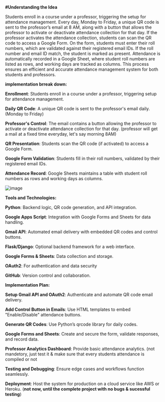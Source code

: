 ****#Understanding the Idea****

Students enroll in a course under a professor, triggering the setup for attendance management. Every day, Monday to Friday, a unique QR code is sent to the professor’s email at 8 AM, along with a button that allows the professor to activate or deactivate attendance collection for that day. If the professor activates the attendance collection, students can scan the QR code to access a Google Form. On the form, students must enter their roll numbers, which are validated against their registered email IDs. If the roll number and email ID match, the student is marked as present. Attendance is automatically recorded in a Google Sheet, where student roll numbers are listed as rows, and working days are tracked as columns. This process ensures an efficient and accurate attendance management system for both students and professors.

**implementation brreak down:**

**Enrollment**: Students enroll in a course under a professor, triggering setup for attendance management.

**Daily QR Code**: A unique QR code is sent to the professor's email daily. (Monday to Friday)

**Professor's Control**: The email contains a button allowing the professor to activate or deactivate attendance collection for that day. (professor will get a mail at a fixed time everyday, let's say morning 8AM)

**QR Presentation**: Students scan the QR code (if activated) to access a Google Form.

**Google Form Validation**: Students fill in their roll numbers, validated by their registered email IDs.

**Attendance Record**: Google Sheets maintains a table with student roll numbers as rows and working days as columns.

![image](https://github.com/user-attachments/assets/2cade273-d43e-4af5-8b86-06a2676b3c6c)


**Tools and Technologies:**

**Python**: Backend logic, QR code generation, and API integration.

**Google Apps Script**: Integration with Google Forms and Sheets for data handling.

**Gmail API**: Automated email delivery with embedded QR codes and control buttons.

**Flask/Django**: Optional backend framework for a web interface.

**Google Forms & Sheets**: Data collection and storage.

**OAuth2**: For authentication and data security

**GitHub**: Version control and collaboration.

**Implementation Plan:**

**Setup Gmail API and OAuth2**: Authenticate and automate QR code email delivery.

**Add Control Button in Emails**: Use HTML templates to embed "Enable/Disable" attendance buttons.

**Generate QR Codes**: Use Python’s qrcode library for daily codes.

**Google Forms and Sheets**: Create and secure the form, validate responses, and record data.

**Professor Analytics Dashboard**: Provide basic attendance analytics. (not mandetory, just test it & make sure that every students attendance is compiled or not 

**Testing and Debugging**: Ensure edge cases and workflows function seamlessly.

**Deployment**: Host the system for production on a cloud service like AWS or Heroku. (**not now, until the complete project with no bugs & sucessful testing**)
